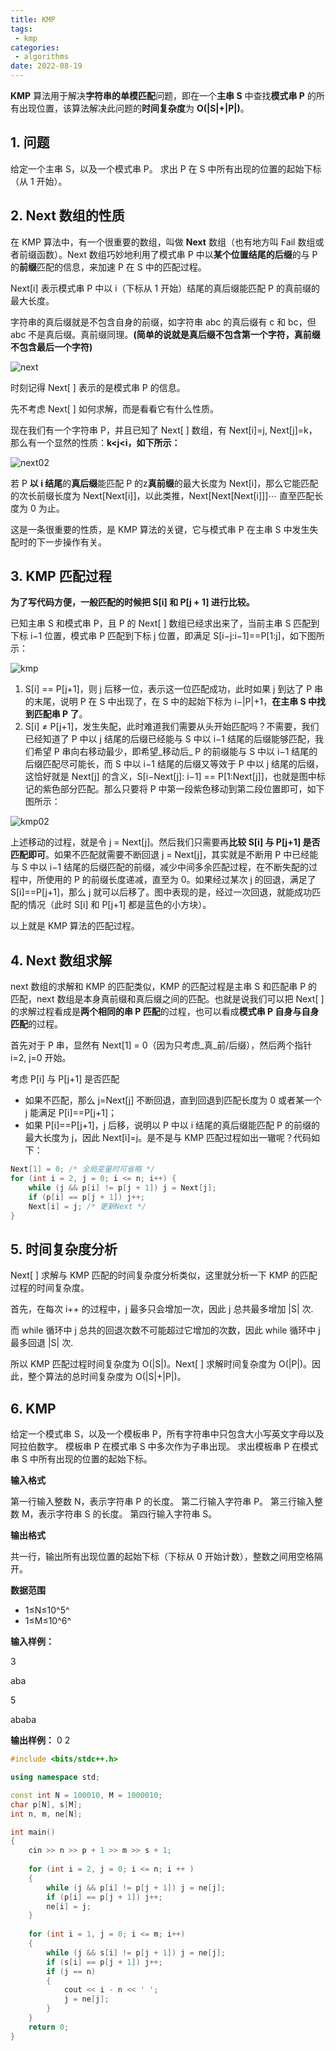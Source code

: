 ```yaml
---
title: KMP
tags:
 - kmp
categories:
 - algorithms
date: 2022-08-19
---
```




**KMP** 算法用于解决**字符串的单模匹配**问题，即在一个**主串 S** 中查找**模式串 P** 的所有出现位置，该算法解决此问题的**时间复杂度**为 **O(|S|+|P|)**。



## 1. 问题
给定一个主串 S，以及一个模式串 P。
求出 P 在 S 中所有出现的位置的起始下标（从 1 开始）。



## 2. Next 数组的性质
在 KMP 算法中，有一个很重要的数组，叫做 **Next** 数组（也有地方叫 Fail 数组或者前缀函数）。Next 数组巧妙地利用了模式串 P 中以**某个位置结尾的后缀**的与 P 的**前缀**匹配的信息，来加速 P 在 S 中的匹配过程。



Next[i] 表示模式串 P 中以 i（下标从 1 开始）结尾的真后缀能匹配 P 的真前缀的最大长度。



字符串的真后缀就是不包含自身的前缀，如字符串 abc 的真后缀有 c 和 bc，但 abc 不是真后缀。真前缀同理。**(简单的说就是真后缀不包含第一个字符，真前缀不包含最后一个字符)**



![next](./kmp/next.png)



时刻记得 Next[ ] 表示的是模式串 P 的信息。



先不考虑 Next[ ] 如何求解，而是看看它有什么性质。



现在我们有一个字符串 P，并且已知了 Next[ ] 数组，有 Next[i]=j, Next[j]=k，那么有一个显然的性质：**k<j<i，如下所示：**



![next02](./kmp/next02.png)



若 P **以 i 结尾**的**真后缀**能匹配 P 的z**真前缀**的最大长度为 Next[i]，那么它能匹配的次长前缀长度为 Next[Next[i]]，以此类推，Next[Next[Next[i]]]⋯ 直至匹配长度为 0 为止。



这是一条很重要的性质，是 KMP 算法的关键，它与模式串 P 在主串 S 中发生失配时的下一步操作有关。



## 3. KMP 匹配过程
**为了写代码方便，一般匹配的时候把 S[i] 和 P[j + 1] 进行比较。**



已知主串 S 和模式串 P，且 P 的 Next[ ] 数组已经求出来了，当前主串 S 匹配到下标 i−1 位置，模式串 P 匹配到下标 j 位置，即满足 S[i−j:i−1]==P[1:j]，如下图所示：

![kmp](./kmp/kmp.png)



1. S[i] == P[j+1]，则 j 后移一位，表示这一位匹配成功，此时如果 j 到达了 P 串的末尾，说明 P 在 S 中出现了，在 S 中的起始下标为 i−|P|+1，**在主串 S 中找到匹配串 P 了**。
1. S[i] ≠ P[j+1]，发生失配，此时难道我们需要从头开始匹配吗？不需要，我们已经知道了 P 中以 j 结尾的后缀已经能与 S 中以 i−1 结尾的后缀能够匹配，我们希望 P 串向右移动最少，即希望_移动后_ P 的前缀能与 S 中以 i−1 结尾的后缀匹配尽可能长，而 S 中以 i−1 结尾的后缀又等效于 P 中以 j 结尾的后缀，这恰好就是 Next[j] 的含义，S[i−Next[j]: i−1] == P[1:Next[j]]，也就是图中标记的紫色部分匹配。那么只要将 P 中第一段紫色移动到第二段位置即可，如下图所示：

![kmp02](./kmp/kmp02.png)



上述移动的过程，就是令 j = Next[j]。然后我们只需要再**比较 S[i] 与 P[j+1] 是否匹配即可**。如果不匹配就需要不断回退 j = Next[j]，其实就是不断用 P 中已经能与 S 中以 i−1 结尾的后缀匹配的前缀，减少中间多余匹配过程，在不断失配的过程中，所使用的 P 的前缀长度递减，直至为 0。如果经过某次 j 的回退，满足了 S[i]==P[j+1]，那么 j 就可以后移了。图中表现的是，经过一次回退，就能成功匹配的情况（此时 S[i] 和 P[j+1] 都是蓝色的小方块）。



以上就是 KMP 算法的匹配过程。




## 4. Next 数组求解
next 数组的求解和 KMP 的匹配类似，KMP 的匹配过程是主串 S 和匹配串 P 的匹配，next 数组是本身真前缀和真后缀之间的匹配。也就是说我们可以把 Next[ ] 的求解过程看成是**两个相同的串 P 匹配**的过程，也可以看成**模式串 P 自身与自身匹配**的过程。



首先对于 P 串，显然有 Next[1] = 0（因为只考虑_真_前/后缀），然后两个指针 i=2, j=0 开始。



考虑 P[i] 与 P[j+1] 是否匹配

- 如果不匹配，那么 j=Next[j] 不断回退，直到回退到匹配长度为 0 或者某一个 j 能满足 P[i]==P[j+1]；
- 如果 P[i]==P[j+1]，j 后移，说明以 P 中以 i 结尾的真后缀能匹配 P 的前缀的最大长度为 j，因此 Next[i]=j。是不是与 KMP 匹配过程如出一辙呢？代码如下：



```cpp
Next[1] = 0; /* 全局变量时可省略 */
for (int i = 2, j = 0; i <= n; i++) {
    while (j && p[i] != p[j + 1]) j = Next[j];
    if (p[i] == p[j + 1]) j++;
    Next[i] = j; /* 更新Next */
}
```



## 5. 时间复杂度分析

Next[ ] 求解与 KMP 匹配的时间复杂度分析类似，这里就分析一下 KMP 的匹配过程的时间复杂度。



首先，在每次 i++ 的过程中，j 最多只会增加一次，因此 j 总共最多增加 |S| 次.



而 while 循环中 j 总共的回退次数不可能超过它增加的次数，因此 while 循环中 j 最多回退 |S| 次.



所以 KMP 匹配过程时间复杂度为 O(|S|)。Next[ ] 求解时间复杂度为 O(|P|)。因此，整个算法的总时间复杂度为 O(|S|+|P|)。



## 6. KMP
给定一个模式串 S，以及一个模板串 P，所有字符串中只包含大小写英文字母以及阿拉伯数字。
模板串 P 在模式串 S 中多次作为子串出现。
求出模板串 P 在模式串 S 中所有出现的位置的起始下标。



**输入格式**

第一行输入整数 N，表示字符串 P 的长度。
第二行输入字符串 P。
第三行输入整数 M，表示字符串 S 的长度。
第四行输入字符串 S。



**输出格式**

共一行，输出所有出现位置的起始下标（下标从 0 开始计数），整数之间用空格隔开。



**数据范围**

- 1≤N≤10^5^
- 1≤M≤10^6^



**输入样例：**

3

aba 

5 

ababa 



**输出样例：**
0 2



```cpp
#include <bits/stdc++.h>

using namespace std;

const int N = 100010, M = 1000010;
char p[N], s[M];
int n, m, ne[N];

int main()
{
    cin >> n >> p + 1 >> m >> s + 1;
    
    for (int i = 2, j = 0; i <= n; i ++ )
    {
        while (j && p[i] != p[j + 1]) j = ne[j];
        if (p[i] == p[j + 1]) j++;
        ne[i] = j;
    }
    
    for (int i = 1, j = 0; i <= m; i++)
    {
        while (j && s[i] != p[j + 1]) j = ne[j];
        if (s[i] == p[j + 1]) j++;
        if (j == n)
        {
            cout << i - n << ' ';
            j = ne[j];
        }
    }
    return 0;
}
```

